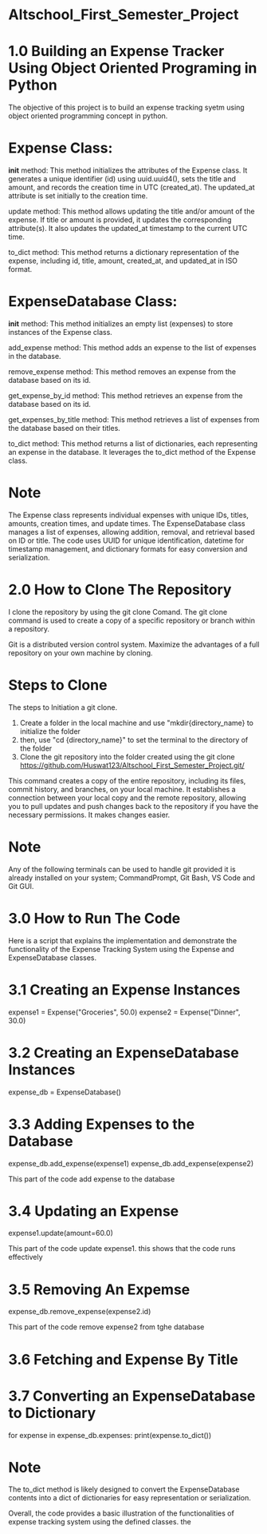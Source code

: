 # Altschool_First_Semester_Project

# 1.0 Building an Expense Tracker Using Object Oriented Programing in Python
The objective of this project is to build an expense tracking syetm using object oriented programming concept in python. 


# Expense Class:

__init__ method: This method initializes the attributes of the Expense class.
It generates a unique identifier (id) using uuid.uuid4(), sets the title and amount,
and records the creation time in UTC (created_at).
The updated_at attribute is set initially to the creation time.

update method: This method allows updating the title and/or amount of the expense.
If title or amount is provided, it updates the corresponding attribute(s).
It also updates the updated_at timestamp to the current UTC time.

to_dict method: This method returns a dictionary representation of the expense,
including id, title, amount, created_at, and updated_at in ISO format.

# ExpenseDatabase Class:

__init__ method: This method initializes an empty list (expenses) to store instances of the Expense class.

add_expense method: This method adds an expense to the list of expenses in the database.

remove_expense method: This method removes an expense from the database based on its id.

get_expense_by_id method: This method retrieves an expense from the database based on its id.

get_expenses_by_title method: This method retrieves a list of expenses from the database based on their titles.

to_dict method: This method returns a list of dictionaries, each representing an expense in the database.
It leverages the to_dict method of the Expense class. 

# Note
The Expense class represents individual expenses with unique IDs, titles, amounts, creation times, and update times.
The ExpenseDatabase class manages a list of expenses, allowing addition, removal, and retrieval based on ID or title.
The code uses UUID for unique identification, datetime for timestamp management, and dictionary formats for easy conversion and serialization.

# 2.0 How to Clone The Repository

I clone the repository by using the git clone Comand. The git clone command is used to create a copy of a specific repository or branch within a repository.

Git is a distributed version control system. Maximize the advantages of a full repository on your own machine by cloning.

# Steps to Clone
The steps to Initiation a git clone.
1. Create a folder in the local machine and use "mkdir{directory_name} to initialize the folder
2. then, use "cd {directory_name}" to set the terminal to the directory of the folder
3. Clone the git repository into the folder created using the
git clone https://github.com/Huswat123/Altschool_First_Semester_Project.git/

This command creates a copy of the entire repository, including its files, commit history, and branches, on your local machine. It establishes a connection between your local copy and the remote repository, allowing you to pull updates and push changes back to the repository if you have the necessary permissions. It makes changes easier.

# Note
Any of the following terminals can be used to handle git provided it is already installed on your system; CommandPrompt, Git Bash, VS Code and Git GUI.

# 3.0 How to Run The Code
Here is a script that explains the implementation and demonstrate the functionality of the Expense Tracking System using the Expense and ExpenseDatabase classes.

# 3.1 Creating an Expense Instances

expense1 = Expense("Groceries", 50.0)
expense2 = Expense("Dinner", 30.0)

# 3.2 Creating an ExpenseDatabase Instances

expense_db = ExpenseDatabase()

# 3.3 Adding Expenses to the Database

expense_db.add_expense(expense1)
expense_db.add_expense(expense2)

This part of the code add expense to the database
# 3.4  Updating an Expense
expense1.update(amount=60.0)

This part of the code update expense1. this shows that the code runs effectively
# 3.5 Removing An Expemse
expense_db.remove_expense(expense2.id)

This part of the code remove  expense2 from tghe database
# 3.6 Fetching and Expense By Title
# 3.7 Converting an ExpenseDatabase to Dictionary
for expense in expense_db.expenses:
    print(expense.to_dict())

 # Note
  The to_dict method is likely designed to convert the ExpenseDatabase contents into a dict of dictionaries for easy representation or serialization.

Overall, the code provides a basic illustration of the functionalities of expense tracking system using the defined classes. the 


